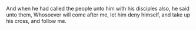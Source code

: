 And when he had called the people unto him with his disciples also, he said unto them, Whosoever will come after me, let him deny himself, and take up his cross, and follow me.
